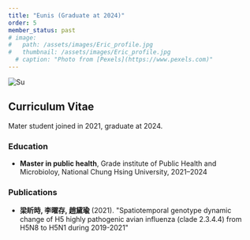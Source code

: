 ```yaml
---
title: "Eunis (Graduate at 2024)"
order: 5
member_status: past
# image: 
#   path: /assets/images/Eric_profile.jpg
#   thumbnail: /assets/images/Eric_profile.jpg
  # caption: "Photo from [Pexels](https://www.pexels.com)"
---
```


<img src="{{ '/assets/images/Eunis.jpg' | relative_url }}" alt="Su" style="max-width: 300px; height: auto;">

## Curriculum Vitae
Mater student joined in 2021, graduate at 2024.
### Education
- **Master in public health**, Grade institute of Public Health and Microbioloy, National Chung Hsing University, 2021–2024

<!-- ### Experience
- **Research Assistant**, XYZ Lab, 2018–Present
  - Conducted research on scRNA-seq and transcriptomics. -->

### Publications
- **梁盺時, 李曜存, 趙黛瑜** (2021). "Spatiotemporal genotype dynamic change of H5 highly pathogenic avian influenza (clade 2.3.4.4) from H5N8 to H5N1 during 2019-2021"